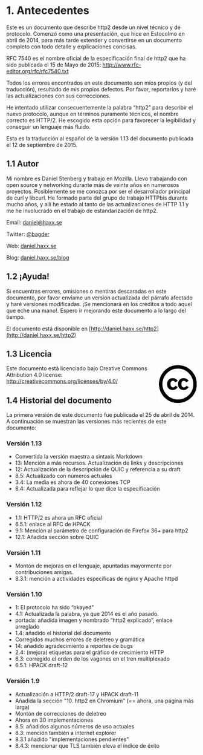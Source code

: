 # 1. Antecedentes

Este es un documento que describe http2 desde un nivel técnico y de protocolo. Comenzó como una presentación, que hice en Estocolmo en abril de 2014, para más tarde extender y convertirse en un documento completo con todo detalle y explicaciones concisas.

RFC 7540 es el nombre oficial de la especificación final de http2 que ha sido publicada el 15 de Mayo de 2015: http://www.rfc-editor.org/rfc/rfc7540.txt

Todos los errores encontrados en este documento son míos propios (y del traducción), resultado de mis propios defectos. Por favor, reportarlos y haré las actualizaciones con sus correcciones.

He intentado utilizar consecuentemente la palabra “http2” para describir el nuevo protocolo, aunque en términos puramente técnicos, el nombre correcto es HTTP/2. He escogido esta opción para favorecer la legibilidad y conseguir un lenguaje más fluido.

Esta es la traducción al español de la versión 1.13 del documento publicada el 12 de septiembre de 2015.

## 1.1 Autor

Mi nombre es Daniel Stenberg y trabajo en Mozilla. Llevo trabajando con open source y networking durante más de veinte años en numerosos proyectos. Posiblemente se me conozca por ser el desarrollador principal de curl y libcurl. He formado parte del grupo de trabajo HTTPbis durante mucho años, y allí he estado al tanto de las actualizaciones de HTTP 1.1 y me he involucrado en el trabajo de estandarización de http2.

  Email: daniel@haxx.se

  Twitter: [@bagder](https://twitter.com/bagder)

  Web: [daniel.haxx.se](http://daniel.haxx.se/)

  Blog: [daniel.haxx.se/blog](http://daniel.haxx.se/blog/)

## 1.2 ¡Ayuda!

Si encuentras errores, omisiones o mentiras descaradas en este documento, por favor envíame un versión actualizada del párrafo afectado y haré versiones modificadas. ¡Se mencionará en los créditos a todo aquel que eche una mano!. Espero ir mejorando este documento a lo largo del tiempo.

El documento está disponible en [http://daniel.haxx.se/http2](http://daniel.haxx.se/http2)


## 1.3 Licencia

<img style="float: right;" src="https://raw.githubusercontent.com/bagder/http2-explained/master/images/creative-commons.png" />

Este documento está licenciado bajo Creative Commons Attribution 4.0 license: http://creativecommons.org/licenses/by/4.0/

## 1.4 Historial del documento

La primera versión de este documento fue publicada el 25 de abril de 2014. A continuación se muestran las versiones más recientes de este documento:

### Versión 1.13

- Convertida la versión maestra a sintaxis Markdown
- 13: Mención a más recursos. Actualización de links y descripciones
- 12: Actualización de la descripción de QUIC y referencia a su draft
- 8.5: Actualizado con números actuales
- 3.4: La media es ahora de 40 conexiones TCP 
- 6.4: Actualizada para reflejar lo que dice la especificación 

### Versión 1.12

- 1.1: HTTP/2 es ahora un RFC oficial
- 6.5.1: enlace al RFC de HPACK
- 9.1: Mención al parámetro de configuración de Firefox 36+ para http2
- 12.1: Añadida sección sobre QUIC

### Versión 1.11

- Montón de mejoras en el lenguaje, apuntadas mayormente por contribuciones amigas.
- 8.3.1: mención a actividades específicas de nginx y Apache httpd

### Versión 1.10

- 1: El protocolo ha sido “okayed”
- 4.1: Actualizada la palabra, ya que 2014 es el año pasado.
- portada: añadida imagen y nombrado “http2 explicado”, enlace arreglado
- 1.4: añadido el historial del documento
- Corregidos muchos errores de deletreo y gramática
- 14: añadido agradecimiento a reportes de bugs
- 2.4: (mejora) etiquetas para el gráfico de crecimiento HTTP
- 6.3: corregido el orden de los vagones en el tren multiplexado
- 6.5.1: HPACK draft-12

### Versión 1.9

- Actualización a HTTP/2 draft-17 y HPACK draft-11 
- Añadida la sección "10. http2 en Chromium" (== ahora, una página más larga) 
- Montón de correcciones de deletreo
- Ahora en 30 implementaciones
- 8.5: añadidos algunos números de uso actuales
- 8.3: mención también a internet explorer
- 8.3.1 añadido "implementaciones pendientes"
- 8.4.3: mencionar que TLS también eleva el índice de éxito
